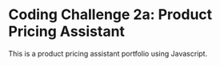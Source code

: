 # Coding Challenge 2a: Product Pricing Assistant

This is a product pricing assistant portfolio using Javascript.